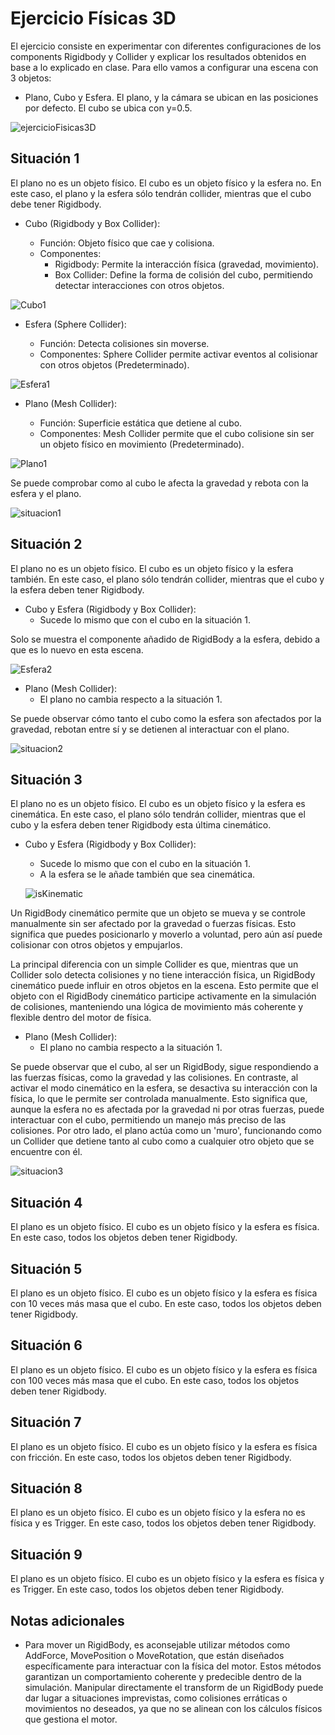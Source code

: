 # Ejercicio Físicas 3D

El ejercicio consiste en experimentar con diferentes configuraciones de los components Rigidbody y Collider y explicar los resultados obtenidos en base a lo explicado en clase. Para ello vamos a configurar una escena con 3 objetos:

- Plano, Cubo y Esfera. El plano, y la cámara se ubican en las posiciones por defecto. El cubo se ubica con y=0.5.

![ejercicioFisicas3D](https://github.com/user-attachments/assets/6fc2d94b-6553-4cc6-b845-2f3050aa3b9f)


## Situación 1

El plano no es un objeto físico. El cubo es un objeto físico y la esfera no. En este caso, el plano y la esfera sólo tendrán collider, mientras que el cubo debe tener Rigidbody.

- Cubo (Rigidbody y Box Collider):
  
  - Función: Objeto físico que cae y colisiona.
  - Componentes:
    - Rigidbody: Permite la interacción física (gravedad, movimiento).
    - Box Collider: Define la forma de colisión del cubo, permitiendo detectar interacciones con otros objetos.

![Cubo1](https://github.com/user-attachments/assets/3a7ba7b6-9b98-4980-b6b2-3d756f8783fb)

- Esfera (Sphere Collider):

  - Función: Detecta colisiones sin moverse.
  - Componentes: Sphere Collider permite activar eventos al colisionar con otros objetos (Predeterminado).

![Esfera1](https://github.com/user-attachments/assets/121cb1b7-cc80-485d-8d6f-0292fa24a8c0)

- Plano (Mesh Collider):

  - Función: Superficie estática que detiene al cubo.
  - Componentes: Mesh Collider permite que el cubo colisione sin ser un objeto físico en movimiento (Predeterminado).

![Plano1](https://github.com/user-attachments/assets/80fab29a-8e42-41fb-ab28-8180e1c3ecaf)

Se puede comprobar como al cubo le afecta la gravedad y rebota con la esfera y el plano.

![situacion1](https://github.com/user-attachments/assets/6a48aabc-3cc1-47cf-bd6f-81c77f0e2a3b)

## Situación 2

El plano no es un objeto físico. El cubo es un objeto físico y la esfera también. En este caso, el plano sólo tendrán collider, mientras que el cubo y la esfera deben tener Rigidbody.

- Cubo y Esfera (Rigidbody y Box Collider):
  - Sucede lo mismo que con el cubo en la situación 1.

Solo se muestra el componente añadido de RigidBody a la esfera, debido a que es lo nuevo en esta escena.

![Esfera2](https://github.com/user-attachments/assets/a8b27327-3738-4843-aaa1-20604a8b8f3f)

- Plano (Mesh Collider):
  - El plano no cambia respecto a la situación 1.
 
Se puede observar cómo tanto el cubo como la esfera son afectados por la gravedad, rebotan entre sí y se detienen al interactuar con el plano.

![situacion2](https://github.com/user-attachments/assets/5673bbc1-27b6-44d5-b0e5-9a902d13c689)

## Situación 3

El plano no es un objeto físico. El cubo es un objeto físico y la esfera es cinemática. En este caso, el plano sólo tendrán collider, mientras que el cubo y la esfera deben tener Rigidbody esta última cinemático.

- Cubo y Esfera (Rigidbody y Box Collider):
  - Sucede lo mismo que con el cubo en la situación 1.
  - A la esfera se le añade también que sea cinemática.
 
  ![isKinematic](https://github.com/user-attachments/assets/0d380056-7b10-4adc-b1f0-5d620b97a45d)

Un RigidBody cinemático permite que un objeto se mueva y se controle manualmente sin ser afectado por la gravedad o fuerzas físicas. Esto significa que puedes posicionarlo y moverlo a voluntad, pero aún así puede colisionar con otros objetos y empujarlos.

La principal diferencia con un simple Collider es que, mientras que un Collider solo detecta colisiones y no tiene interacción física, un RigidBody cinemático puede influir en otros objetos en la escena. Esto permite que el objeto con el RigidBody cinemático participe activamente en la simulación de colisiones, manteniendo una lógica de movimiento más coherente y flexible dentro del motor de física.

- Plano (Mesh Collider):
  - El plano no cambia respecto a la situación 1.

Se puede observar que el cubo, al ser un RigidBody, sigue respondiendo a las fuerzas físicas, como la gravedad y las colisiones. En contraste, al activar el modo cinemático en la esfera, se desactiva su interacción con la física, lo que le permite ser controlada manualmente. Esto significa que, aunque la esfera no es afectada por la gravedad ni por otras fuerzas, puede interactuar con el cubo, permitiendo un manejo más preciso de las colisiones. Por otro lado, el plano actúa como un 'muro', funcionando como un Collider que detiene tanto al cubo como a cualquier otro objeto que se encuentre con él.

![situacion3](https://github.com/user-attachments/assets/874e248c-ab8d-4c8d-8d13-51cfac810efa)

## Situación 4

El plano es un objeto físico. El cubo es un objeto físico y la esfera es física. En este caso, todos los objetos deben tener Rigidbody.

## Situación 5

El plano es un objeto físico. El cubo es un objeto físico y la esfera es física con 10 veces más masa que el cubo. En este caso, todos los objetos deben tener Rigidbody.

## Situación 6

El plano es un objeto físico. El cubo es un objeto físico y la esfera es física con 100 veces más masa que el cubo. En este caso, todos los objetos deben tener Rigidbody.

## Situación 7

El plano es un objeto físico. El cubo es un objeto físico y la esfera es física con fricción. En este caso, todos los objetos deben tener Rigidbody.

## Situación 8

El plano es un objeto físico. El cubo es un objeto físico y la esfera no es física y es Trigger. En este caso, todos los objetos deben tener Rigidbody.

## Situación 9

El plano es un objeto físico. El cubo es un objeto físico y la esfera es física y es Trigger. En este caso, todos los objetos deben tener Rigidbody.

## Notas adicionales

- Para mover un RigidBody, es aconsejable utilizar métodos como AddForce, MovePosition o MoveRotation, que están diseñados específicamente para interactuar con la física del motor. Estos métodos garantizan un comportamiento coherente y predecible dentro de la simulación. Manipular directamente el transform de un RigidBody puede dar lugar a situaciones imprevistas, como colisiones erráticas o movimientos no deseados, ya que no se alinean con los cálculos físicos que gestiona el motor.
